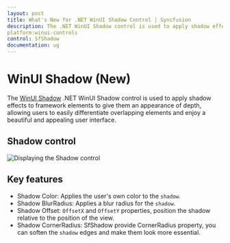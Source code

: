 ```yaml
---
layout: post
title: What's New for .NET WinUI Shadow Control | Syncfusion
description: The .NET WinUI Shadow control is used to apply shadow effects to any framework element to create a beautiful and appealing UI.
platform:winui-controls
control: SfShadow
documentation: ug
---
```


# WinUI Shadow (New)

The [WinUI Shadow](https://www.syncfusion.com/winui-controls/shadow) .NET WinUI Shadow control is used to apply shadow effects to framework elements to give them an appearance of depth, allowing users to easily differentiate overlapping elements and enjoy a beautiful and appealing user interface.

## Shadow control

![Displaying the Shadow control]()

## Key features

* Shadow Color: Applies the user's own color to the `shadow`.
* Shadow BlurRadius: Applies a blur radius for the `shadow`.
* Shadow Offset: `OffsetX` and `OffsetY` properties, position the shadow relative to the position of the view.
* Shadow CornerRadius: SfShadow provide CornerRadius property, you can soften the `shadow` edges and make them look more essential. 






